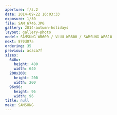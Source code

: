 ```yaml
---
aperture: f/3.2
date: 2014-09-22 16:03:33
exposure: 1/30
file: SAM_6746.JPG
gallery: 2014-autumn-holidays
layout: gallery-photo
model: SAMSUNG WB600 / VLUU WB600 / SAMSUNG WB610
next: 870d07a
ordering: 35
previous: acaca7f
sizes:
  640w:
    height: 480
    width: 640
  200x200:
    height: 200
    width: 200
  96x96:
    height: 96
    width: 96
title: null
make: SAMSUNG
---
```

